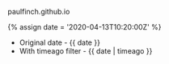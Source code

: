 ---
---

paulfinch.github.io

{% assign date = '2020-04-13T10:20:00Z' %}

- Original date - {{ date }}
- With timeago filter - {{ date | timeago }}

